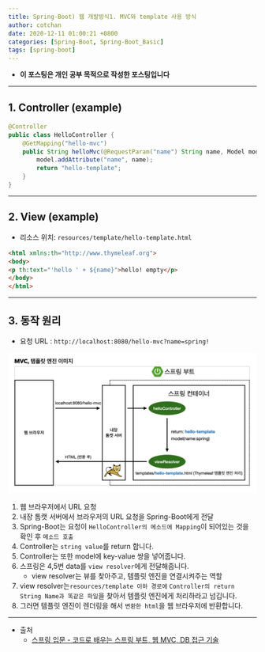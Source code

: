 ```yaml
---
title: Spring-Boot) 웹 개발방식1. MVC와 template 사용 방식  
author: cotchan 
date: 2020-12-11 01:00:21 +0800 
categories: [Spring-Boot, Spring-Boot_Basic]
tags: [spring-boot] 
---
```


+ **이 포스팅은 개인 공부 목적으로 작성한 포스팅입니다**

---

## 1. Controller (example)

```java
@Controller
public class HelloController {
	@GetMapping("hello-mvc")
	public String helloMvc(@RequestParam("name") String name, Model model) {
		model.addAttribute("name", name);
		return "hello-template";
	}
}
```


---


## 2. View (example)

+ 리소스 위치: `resources/template/hello-template.html`

```html
<html xmlns:th="http://www.thymeleaf.org">
<body>
<p th:text="'hello ' + ${name}">hello! empty</p>
</body>
</html>
```


---


## 3. 동작 원리

+ 요청 URL : `http://localhost:8080/hello-mvc?name=spring!`
 
![Desktop View](/assets/img/post/spring-boot/2020-12-11-mvc-template.png)

1. 웹 브라우저에서 URL 요청 
2. 내장 톰캣 서버에서 브라우저의 URL 요청을 Spring-Boot에게 전달 
3. Spring-Boot는 요청이 `HelloController의 메소드에 Mapping`이 되어있는 것을 확인 후 `메소드 호출`
4. Controller는 `string value`를 return 합니다. 
5. Controller는 또한 model에 key-value 쌍을 넣어줍니다.
6. 스프링은 4,5번 data를 `view resolver`에게 전달해줍니다.
	+ view resolver는 뷰를 찾아주고, 템플릿 엔진을 연결시켜주는 역할
7. view resolver는`resources/template 이하 경로에` `Controller의 return String Name과 똑같은 파일`을 찾아서 템플릿 엔진에게 처리하라고 넘깁니다. 
8. 그러면 템플릿 엔진이 렌더링을 해서 `변환한 html`을 웹 브라우저에 반환합니다.



---

+ 출처
	+ [스프링 입문 - 코드로 배우는 스프링 부트, 웹 MVC, DB 접근 기술](https://www.inflearn.com/course/%EC%8A%A4%ED%94%84%EB%A7%81-%EC%9E%85%EB%AC%B8-%EC%8A%A4%ED%94%84%EB%A7%81%EB%B6%80%ED%8A%B8/dashboard)
